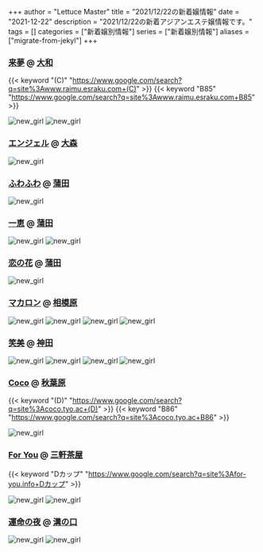 +++
author = "Lettuce Master"
title = "2021/12/22の新着嬢情報"
date = "2021-12-22"
description = "2021/12/22の新着アジアンエステ嬢情報です。"
tags = []
categories = ["新着嬢別情報"]
series = ["新着嬢別情報"]
aliases = ["migrate-from-jekyl"]
+++
### [来夢](http://www.raimu.esraku.com/) @ [大和](/post/yamato)
{{< keyword "(C)" "https://www.google.com/search?q=site%3Awww.raimu.esraku.com+(C)" >}} {{< keyword "B85" "https://www.google.com/search?q=site%3Awww.raimu.esraku.com+B85" >}} 

![new_girl](https://i.imgur.com/N1q8CHo.jpeg)
![new_girl](https://i.imgur.com/wHvs1Aq.jpeg)
### [エンジェル](http://angel777.esjp.xyz/) @ [大森](/post/omori)


![new_girl](https://i.imgur.com/IPqd9Y9.jpeg)
### [ふわふわ](http://yurari.ests.co/) @ [蒲田](/post/kamata)


![new_girl](https://i.imgur.com/558IKmM.jpeg)
### [一恵](http://kazue.me-es.com/) @ [蒲田](/post/kamata)


![new_girl](https://i.imgur.com/t7R3db5.jpeg)
![new_girl](https://i.imgur.com/vVgpocV.jpeg)
### [恋の花](http://iyashimori.info/) @ [蒲田](/post/kamata)


![new_girl](https://i.imgur.com/zr4OXdZ.jpeg)
### [マカロン](https://makaron.jpn.cm/) @ [相模原](/post/sagamihara)


![new_girl](https://makaron.jpn.cm/photos/202112/2021122116143676-e1640107585276.jpg)
![new_girl](https://makaron.jpn.cm/photos/202112/2021122116143676.jpg)
![new_girl](https://makaron.jpn.cm/photos/202112/2112211629334433.jpeg)
![new_girl](https://makaron.jpn.cm/photos/202112/2112211629429610.jpeg)
### [笑美](http://ho.agomaj.com/) @ [神田](/post/kanda)


![new_girl](https://i.imgur.com/4p3YWhO.jpeg)
![new_girl](https://i.imgur.com/KDiFLgy.jpeg)
![new_girl](https://i.imgur.com/dBpvfEV.jpeg)
![new_girl](https://i.imgur.com/RMBE8Y4.jpeg)
### [Coco](https://coco.tyo.ac/) @ [秋葉原](/post/akihabara)
{{< keyword "(D)" "https://www.google.com/search?q=site%3Acoco.tyo.ac+(D)" >}} {{< keyword "B86" "https://www.google.com/search?q=site%3Acoco.tyo.ac+B86" >}} 

![new_girl](https://coco.tyo.ac/photos/sites/95/2021/12/2021122106175144.jpg_302X404.jpg)
### [For You](https://for-you.info/) @ [三軒茶屋](/post/sangenchaya)
{{< keyword "Dカップ" "https://www.google.com/search?q=site%3Afor-you.info+Dカップ" >}} 

![new_girl](https://for-you.info/staffPhoto/b20211221122450.jpg)
![new_girl](https://for-you.info/staffPhoto/s20211221122450.jpg)
### [運命の夜](http://mirai.n-fg.com/) @ [溝の口](/post/mizonoguchi)


![new_girl](https://i.imgur.com/1DXC4bh.jpeg)
![new_girl](https://i.imgur.com/vafnIKy.jpeg)
